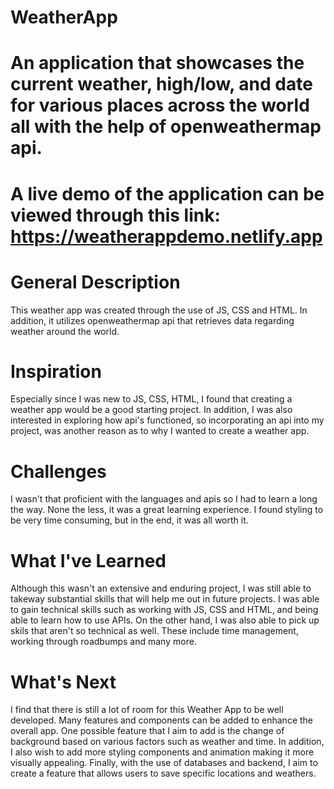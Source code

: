 # WeatherApp
# An application that showcases the current weather, high/low, and date for various places across the world all with the help of openweathermap api. 
# A live demo of the application can be viewed through this link: https://weatherappdemo.netlify.app

# General Description 
This weather app was created through the use of JS, CSS and HTML. In addition, it utilizes openweathermap api that retrieves data regarding weather around the world. 

# Inspiration
Especially since I was new to JS, CSS, HTML, I found that creating a weather app would be a good starting project. In addition, I was also interested in exploring how api's functioned, so incorporating an api into my project, was another reason as to why I wanted to create a weather app.

# Challenges
I wasn't that proficient with the languages and apis so I had to learn a long the way. None the less, it was a great learning experience. I found styling to be very time consuming, but in the end, it was all worth it. 

# What I've Learned
Although this wasn't an extensive and enduring project, I was still able to takeway substantial skills that will help me out in future projects. I was able to gain technical skills such as working with JS, CSS and HTML, and being able to learn how to use APIs. On the other hand, I was also able to pick up skils that aren't so technical as well. These include time management, working through roadbumps and many more. 

# What's Next
I find that there is still a lot of room for this Weather App to be well developed. Many features and components can be added to enhance the overall app. One possible feature that I aim to add is the change of background based on various factors such as weather and time. In addition, I also wish to add more styling components and animation making it more visually appealing. Finally, with the use of databases and backend, I aim to create a feature that allows users to save specific locations and weathers. 
